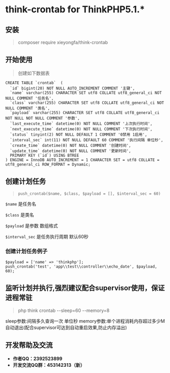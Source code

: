 # think-crontab for ThinkPHP5.1.*

## 安装

> composer require xieyongfa/think-crontab

## 开始使用
> 创建如下数据表

```
CREATE TABLE `crontab`  (
  `id` bigint(20) NOT NULL AUTO_INCREMENT COMMENT '主键',
  `name` varchar(255) CHARACTER SET utf8 COLLATE utf8_general_ci NOT NULL COMMENT '任务名',
  `class` varchar(255) CHARACTER SET utf8 COLLATE utf8_general_ci NOT NULL COMMENT '类名',
  `payload` varchar(255) CHARACTER SET utf8 COLLATE utf8_general_ci NOT NULL NOT NULL COMMENT '参数',
  `last_execute_time` datetime(0) NOT NULL COMMENT '上次执行时间',
  `next_execute_time` datetime(0) NOT NULL COMMENT '下次执行时间',
  `status` tinyint(2) NOT NULL DEFAULT 1 COMMENT '0禁用 1启用',
  `interval_sec` int(11) NOT NULL DEFAULT 60 COMMENT '执行间隔 单位秒',
  `create_time` datetime(0) NOT NULL COMMENT '创建时间',
  `update_time` datetime(0) NOT NULL COMMENT '更新时间',
  PRIMARY KEY (`id`) USING BTREE
) ENGINE = InnoDB AUTO_INCREMENT = 1 CHARACTER SET = utf8 COLLATE = utf8_general_ci ROW_FORMAT = Dynamic;
 ```

## 创建计划任务

> `push_crontab($name, $class, $payload = [], $interval_sec = 60)`

`$name` 是任务名  

`$class` 是类名

`$payload` 是参数 数组格式

`$interval_sec` 是任务执行周期 默认60秒

### 创建计划任务例子
```
$payload = ['name' => 'thinkphp'];
push_crontab('test', 'app\\test\\controller\\echo_date', $payload, 60);
```
## 监听计划并执行,强烈建议配合supervisor使用，保证进程常驻

> php think crontab --sleep=60 --memory=8

sleep参数:间隔多久查询一次 单位秒
memory参数:单个进程消耗内存超过多少M自动退出(配合supervisor可达到自动重启效果,防止内存溢出)

## 开发帮助及交流
* **作者QQ：2392523899**
* **开发交流QQ群：453142313（新）**